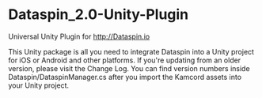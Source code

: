 # Dataspin_2.0-Unity-Plugin
Universal Unity Plugin for http://Dataspin.io


This Unity package is all you need to integrate Dataspin into a Unity project for iOS or Android and other platforms. If you're updating from an older version, please visit the Change Log. You can find version numbers inside Dataspin/DataspinManager.cs after you import the Kamcord assets into your Unity project.
